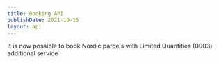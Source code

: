 ```yaml
---
title: Booking API
publishDate: 2021-10-15
layout: api
---
```


It is now possible to book Nordic parcels with Limited Quantities (0003) additional service
